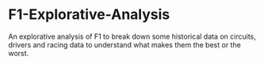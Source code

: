 # F1-Explorative-Analysis
An explorative analysis of F1 to break down some historical data on circuits, drivers and racing data to understand what makes them the best or the worst. 
